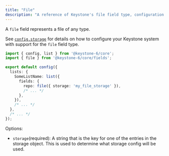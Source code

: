 ```yaml
---
title: "File"
description: "A reference of Keystone's file field type, configuration and options."
---
```


A `file` field represents a file of any type.

See [`config.storage`](../config/config#storage-images-and-files) for details on how to configure your Keystone system with support for the `file` field type.

```typescript
import { config, list } from '@keystone-6/core';
import { file } from '@keystone-6/core/fields';

export default config({
  lists: {
    SomeListName: list({
      fields: {
        repo: file({ storage: 'my_file_storage' }),
        /* ... */
      },
    }),
    /* ... */
  },
  /* ... */
});
```

Options:

- `storage`(required): A string that is the key for one of the entries in the storage object. This
  is used to determine what storage config will be used.